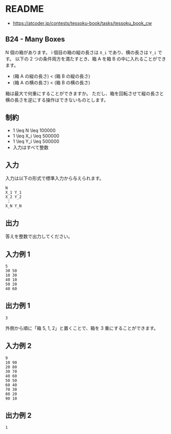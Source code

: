 # README
- <https://atcoder.jp/contests/tessoku-book/tasks/tessoku_book_cw>
## B24 - Many Boxes
N 個の箱があります。
i 個目の箱の縦の長さは `X_i` であり、横の長さは `Y_i` です。
以下の 2 つの条件両方を満たすとき、箱 A を箱 B の中に入れることができます。

* (箱 A の縦の長さ) < (箱 B の縦の長さ)
* (箱 A の横の長さ) < (箱 B の横の長さ)

箱は最大で何重にすることができますか。
ただし、箱を回転させて縦の長さと横の長さを逆にする操作はできないものとします。
## 制約
* 1 \leq N \leq 100000
* 1 \leq X_i \leq 500000
* 1 \leq Y_i \leq 500000
* 入力はすべて整数
## 入力
入力は以下の形式で標準入力から与えられます。

```
N
X_1 Y_1
X_2 Y_2
 :
X_N Y_N
```
## 出力
答えを整数で出力してください。
## 入力例 1
```
5
30 50
10 30
40 10
50 20
40 60
```
## 出力例 1
```
3
```

外側から順に「箱 5, 1, 2」と置くことで、箱を 3 重にすることができます。
## 入力例 2
```
9
10 90
20 80
30 70
40 60
50 50
60 40
70 30
80 20
90 10
```
## 出力例 2
```
1
```
